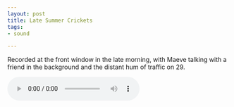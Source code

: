 ```yaml
---
layout: post
title: Late Summer Crickets
tags:
- sound

---
```


Recorded at the front window in the late morning, with Maeve talking
with a friend in the background and the distant hum of traffic on 29.


<audio controls src="/audio/crickets.mp3"></audio>


